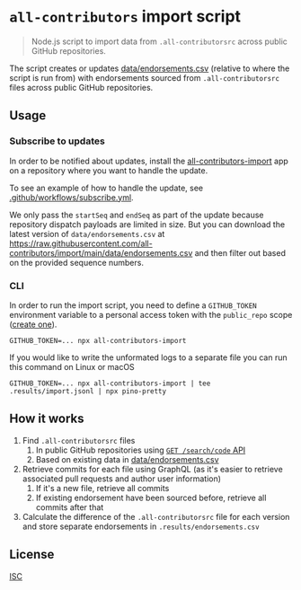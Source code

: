 # `all-contributors` import script

> Node.js script to import data from `.all-contributorsrc` across public GitHub repositories.

The script creates or updates [data/endorsements.csv](data/endorsements.csv) (relative to where the script is run from) with endorsements sourced from `.all-contributorsrc` files across public GitHub repositories.

## Usage

### Subscribe to updates

In order to be notified about updates, install the [all-contributors-import](https://github.com/apps/all-contributors-import) app on a repository where you want to handle the update.

To see an example of how to handle the update, see [.github/workflows/subscribe.yml](.github/workflows/subscribe.yml).

We only pass the `startSeq` and `endSeq` as part of the update because repository dispatch payloads are limited in size. But you can download the latest version of `data/endorsements.csv` at https://raw.githubusercontent.com/all-contributors/import/main/data/endorsements.csv and then filter out based on the provided sequence numbers.

### CLI

In order to run the import script, you need to define a `GITHUB_TOKEN` environment variable to a personal access token with the `public_repo` scope ([create one](https://github.com/settings/tokens/new?scopes=public_repo&description=all-contributors-import-script)).

```
GITHUB_TOKEN=... npx all-contributors-import
```

If you would like to write the unformated logs to a separate file you can run this command on Linux or macOS

```
GITHUB_TOKEN=... npx all-contributors-import | tee .results/import.jsonl | npx pino-pretty
```

## How it works

1. Find `.all-contributorsrc` files
   1. In public GitHub repositories using [`GET /search/code` API](https://docs.github.com/rest/search#search-code)
   2. Based on existing data in [data/endorsements.csv](data/endorsements.csv)
2. Retrieve commits for each file using GraphQL (as it's easier to retrieve associated pull requests and author user information)
   1. If it's a new file, retrieve all commits
   2. If existing endorsement have been sourced before, retrieve all commits after that
3. Calculate the difference of the `.all-contributorsrc` file for each version and store separate endorsements in `.results/endorsements.csv`

## License

[ISC](LICENSE)
